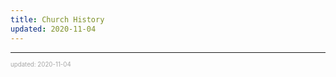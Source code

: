 ```yaml
---
title: Church History
updated: 2020-11-04
---
```


---

<sup><sub><font color="#a6a6a6">updated: 2020-11-04</font></sub></sup>
